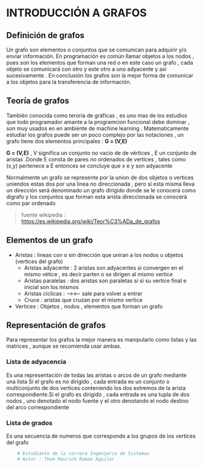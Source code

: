# **INTRODUCCIÓN A GRAFOS**
## **Definición de grafos**
Un grafo son elementos o conjuntos que se comunican para adquirir y/o enviar información.
En programación es común llamar objetos a los nodos , pues son los elementos que forman una red o en este caso un grafo , cada objeto se comunicará
con otro y este otro a uno adyacente y asi sucesivamente .
En conclusión los grafos son la mejor forma de comunicar a los objetos para la transferencia de información.

## **Teoría de grafos** 
También conocida como teroría de gráficas , es uno mas de los estudios que todo
programador amante a la programcion funcional debe dominar , son muy usados en en 
ambiente de machine learning .
Matematicamente estudiar los grafos puede ser un poco complejo por las notaciones , un grafo tiene dos elementos principales : **G = (V,E)**

**G = (V,E)** , V significa un conjunto no vacio de de vértices , E un conjunto de aristas .Donde E consta de pares no ordenados de vertices , tales como (x,y) pertenece a E entonces se concluye que x e y son adyacente 

Normalmente un grafo se represente por la union de dos objetos o vertices uniendos estas dos por una linea no direccionada , pero si esta misma lleva un dirección será denominado un grafo dirigido donde se le conocerá como digrafo y los conjuntos que forman esta arista direccionada se conocerá como par ordenado

> fuente wikipedia : https://es.wikipedia.org/wiki/Teor%C3%ADa_de_grafos

## **Elementos de un grafo**
- Aristas : lineas con o sin dirección que uniran a los nodos u objetos (vertices del grafo)
    - Aristas adyacente : 2 aristas son adyacentes si convergen en el mismo vétice , es decir parten o se dirigen al mismo vertice
    -  Aristas paralelas : dos aristas son paraletas si si su vertice final e inicial son los mismos
    -  Aristas cíclicas : --><-- sale para volver a entrar 
    -  Cruce : aristas que cruzan por el mismo vertice
- Vertices : Objetos , nodos , elementos que forman un grafo 

## **Representación de grafos**
Para representar los grafos la mejor manera es manipularlo como listas y las matrices , aunque se recomienda usar ambas.
### **Lista de adyacencia**
Es una representación de todas las aristas o arcos de un grafo mediante una lista
Si el grafo es no dirigido , cada entrada es un conjunto o multiconjunto de
dos vertices conteniendo los dos extremos de la arista correspondiente.Si el grafo es dirigido , cada entrada es una tupla
de dos nodos , uno denotado el nodo fuente y el otro denotando el nodo destino del arco correspondiente
### **Lista de grados**
Es una secuencia de numeros que corresponde a los grupos de los vertices del grafo
````python
    # Estudiante de la carrera Ingenieria de Sistemas
    # Autor : Thom Maurick Roman Aguilar
````

